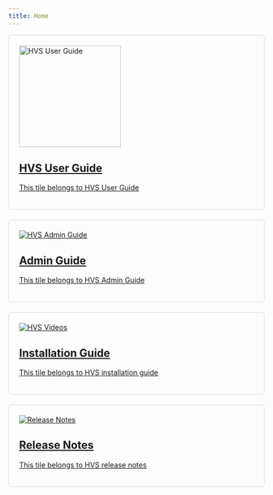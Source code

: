 ```yaml
---
title: Home
---
```

<div class="md-grid">
  <div class="md-cell md-cell--4">
    <a href="../User Guide/GetStarted">
      <div class="md-card">
        <div class="md-card__media md-card__media--16:9">
          <img src="../HVS/assets/images/tile1.jpg" alt="HVS User Guide" style="max-width: 100%; height: 200px; margin:0px auto;">
        </div>
        <div class="md-card__content">
          <h2 class="md-card__title">HVS User Guide</h2>
          <p class="md-card__description">This tile belongs to HVS User Guide</p>
        </div>
      </div>
    </a>
  </div>
  <div class="md-cell md-cell--4">
    <a href="../Admin Guide/AdminGuide">
      <div class="md-card">
        <div class="md-card__media md-card__media--16:9">
          <img src="../HVS/assets/images/tile2.jpg" alt="HVS Admin Guide" style="max-width: 100%;">
        </div>
        <div class="md-card__content">
          <h2 class="md-card__title">Admin Guide</h2>
          <p class="md-card__description">This tile belongs to HVS Admin Guide</p>
        </div>
      </div>
    </a>
  </div>

  <div class="md-cell md-cell--4">
    <a href="../Installation Guide/InstallationGuide">
      <div class="md-card">
        <div class="md-card__media md-card__media--16:9">
          <img src="../HVS/assets/images/tile3.jpg" alt="HVS Videos" style="max-width: 100%;">
        </div>
        <div class="md-card__content">
          <h2 class="md-card__title">Installation Guide</h2>
          <p class="md-card__description">This tile belongs to HVS installation guide</p>
        </div>
      </div>
    </a>
  </div>




  <div class="md-cell md-cell--4">
    <a href="../What's new/ReleaseNotes">
      <div class="md-card">
        <div class="md-card__media md-card__media--16:9">
          <img src="../HVS/assets/images/tile4.jpg" alt="Release Notes" style="max-width: 100%;">
        </div>
        <div class="md-card__content">
          <h2 class="md-card__title">Release Notes</h2>
          <p class="md-card__description">This tile belongs to HVS release notes</p>
        </div>
      </div>
    </a>
  </div>

<style>
.md-grid {
  display: flex; /* Use flexbox for horizontal layout */
  flex-wrap: wrap; /* Allow tiles to wrap to the next row if needed */
  justify-content: space-between; /* Add space between tiles */
}

.md-cell {
  flex: 1; /* Allow cells to grow and shrink to fill available space */
  min-width: 300px; /* Set a minimum width for each tile */
  margin-bottom: 20px; /* Add vertical spacing between rows */
}

.md-card {
  border: 1px solid #ddd; /* Add a solid border with a light gray color */
  border-radius: 5px; /* Add rounded corners for a more polished look */
  padding: 20px; /* Add some padding inside the card for better content spacing */
}
</style>

